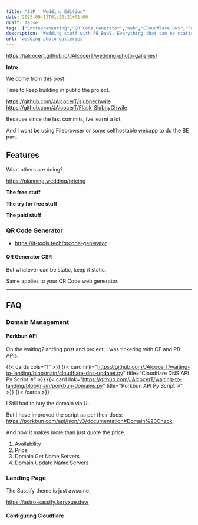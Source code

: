```yaml
---
title: "BiP | Wedding Edition"
date: 2025-09-13T01:20:21+01:00
draft: false
tags: ["Entrepreneuring","QR Code Generator","Web","Cloudflare DNS","Porkbun API","SlubneChwile"]
description: 'Wedding stuff with PB BaaS. Everything that can be static, is static 🤯'
url: 'wedding-photo-galleries'
---
```


https://jalcocert.github.io/JAlcocerT/wedding-photo-galleries/


**Intro**

We come from [this post](https://jalcocert.github.io/JAlcocerT/wedding-photo-galleries/)

Time to keep building in public the project.

https://github.com/JAlcocerT/slubnechwile
https://github.com/JAlcocerT/Flask_SlubnyChwile

Because since the last commits, Ive learnt a lot.

And I wont be using Filebrowser or some selfhostable webapp to do the BE part.




## Features

What others are doing?

https://planning.wedding/pricing



**The free stuff**

**The try for free stuff**

**The paid stuff**

### QR Code Generator

* https://it-tools.tech/qrcode-generator


#### QR Generator CSR

But whatever can be static, keep it static.

Same applies to your QR Code web generator.

---

## FAQ

### Domain Management

#### Porkbun API

On the waiting2landing post and project, I was tinkering with CF and PB APIs:

{{< cards cols="1" >}}
  {{< card link="https://github.com/JAlcocerT/waiting-to-landing/blob/main/cloudflare-dns-updater.py" title="Cloudflare DNS API Py Script ↗" >}}
  {{< card link="https://github.com/JAlcocerT/waiting-to-landing/blob/main/porkbun-domains.py" title="Porkbun API Py Script ↗" >}}
{{< /cards >}}

I Still had to buy the domain via UI.

But I have improved the script as per their docs: https://porkbun.com/api/json/v3/documentation#Domain%20Check

And now it makes more than just quote the price.

1. Availability
2. Price
3. Domain Get Name Servers
4. Domain Update Name Servers

### Landing Page

The Sassify theme is just awsome.

https://astro-sassify.larryxue.dev/


#### Configuring Cloudflare